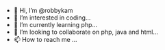 - 👋 Hi, I’m @robbykam
- 👀 I’m interested in coding...
- 🌱 I’m currently learning php...
- 💞️ I’m looking to collaborate on php, java and html...
- 📫 How to reach me ...

<!---
robbykam/robbykam is a ✨ special ✨ repository because its `README.md` (this file) appears on your GitHub profile.
You can click the Preview link to take a look at your changes.
--->
